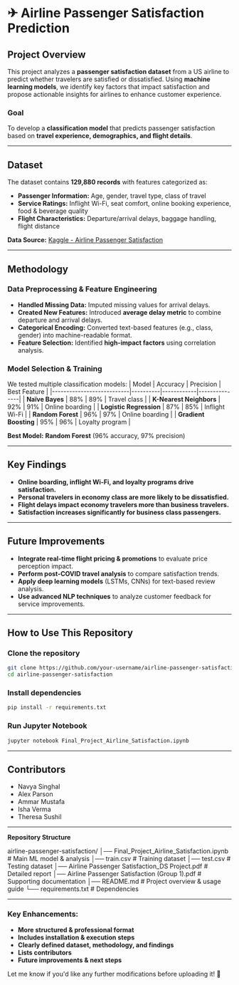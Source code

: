 # ✈ Airline Passenger Satisfaction Prediction

## **Project Overview**
This project analyzes a **passenger satisfaction dataset** from a US airline to predict whether travelers are satisfied or dissatisfied. Using **machine learning models**, we identify key factors that impact satisfaction and propose actionable insights for airlines to enhance customer experience.

### **Goal**
To develop a **classification model** that predicts passenger satisfaction based on **travel experience, demographics, and flight details**.

---

## **Dataset**
The dataset contains **129,880 records** with features categorized as:

- **Passenger Information:** Age, gender, travel type, class of travel
- **Service Ratings:** Inflight Wi-Fi, seat comfort, online booking experience, food & beverage quality
- **Flight Characteristics:** Departure/arrival delays, baggage handling, flight distance

**Data Source:** [Kaggle - Airline Passenger Satisfaction](https://www.kaggle.com/datasets/teejmahal20/airline-passenger-satisfaction)

---

## **Methodology**

### **Data Preprocessing & Feature Engineering**
- **Handled Missing Data:** Imputed missing values for arrival delays.
- **Created New Features:** Introduced **average delay metric** to combine departure and arrival delays.
- **Categorical Encoding:** Converted text-based features (e.g., class, gender) into machine-readable format.
- **Feature Selection:** Identified **high-impact factors** using correlation analysis.

### **Model Selection & Training**
We tested multiple classification models:
| Model                     | Accuracy | Precision | Best Feature |
|---------------------------|----------|------------|---------------|
| **Naïve Bayes**           | 88%      | 89%        | Travel class |
| **K-Nearest Neighbors**   | 92%      | 91%        | Online boarding |
| **Logistic Regression**   | 87%      | 85%        | Inflight Wi-Fi |
| **Random Forest**         | 96%      | 97%        | Online boarding |
| **Gradient Boosting**     | 95%      | 96%        | Loyalty program |

**Best Model:** **Random Forest** (96% accuracy, 97% precision)

---

## **Key Findings**
- **Online boarding, inflight Wi-Fi, and loyalty programs drive satisfaction.**  
- **Personal travelers in economy class are more likely to be dissatisfied.**  
- **Flight delays impact economy travelers more than business travelers.**  
- **Satisfaction increases significantly for business class passengers.**  

---

## **Future Improvements**
- **Integrate real-time flight pricing & promotions** to evaluate price perception impact.  
- **Perform post-COVID travel analysis** to compare satisfaction trends.  
- **Apply deep learning models** (LSTMs, CNNs) for text-based review analysis.  
- **Use advanced NLP techniques** to analyze customer feedback for service improvements.  

---

## **How to Use This Repository**
### **Clone the repository**
```bash
git clone https://github.com/your-username/airline-passenger-satisfaction.git
cd airline-passenger-satisfaction
```

### **Install dependencies**
```bash
pip install -r requirements.txt
```

### **Run Jupyter Notebook**
```bash
jupyter notebook Final_Project_Airline_Satisfaction.ipynb
```

---

## **Contributors**
- Navya Singhal
- Alex Parson
- Ammar Mustafa
- Isha Verma
- Theresa Sushil

---

**Repository Structure**

airline-passenger-satisfaction/
│── Final_Project_Airline_Satisfaction.ipynb  # Main ML model & analysis
│── train.csv  # Training dataset
│── test.csv  # Testing dataset
│── Airline Passenger Satisfaction_DS Project.pdf  # Detailed report
│── Airline Passenger Satisfaction (Group 1).pdf  # Supporting documentation
│── README.md  # Project overview & usage guide
└── requirements.txt  # Dependencies

---

### **Key Enhancements:**
- **More structured & professional format**
- **Includes installation & execution steps**  
- **Clearly defined dataset, methodology, and findings**  
- **Lists contributors**  
- **Future improvements & next steps**  

Let me know if you'd like any further modifications before uploading it! 🚀

